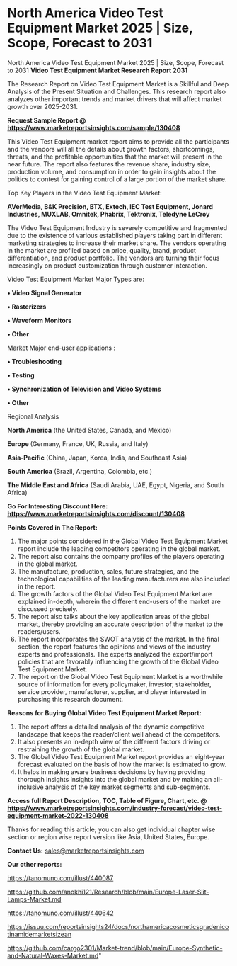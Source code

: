 # North America Video Test Equipment Market 2025 | Size, Scope, Forecast to 2031
North America Video Test Equipment Market 2025 | Size, Scope, Forecast to 2031
<strong>Video Test Equipment Market Research Report 2031</strong>

The Research Report on Video Test Equipment Market is a Skillful and Deep Analysis of the Present Situation and Challenges. This research report also analyzes other important trends and market drivers that will affect market growth over 2025-2031.

<strong>Request Sample Report @ <a href=https://www.marketreportsinsights.com/sample/130408>https://www.marketreportsinsights.com/sample/130408</a></strong>

This Video Test Equipment market report aims to provide all the participants and the vendors will all the details about growth factors, shortcomings, threats, and the profitable opportunities that the market will present in the near future. The report also features the revenue share, industry size, production volume, and consumption in order to gain insights about the politics to contest for gaining control of a large portion of the market share.

Top Key Players in the Video Test Equipment Market:

<strong>AVerMedia, B&K Precision, BTX, Extech, IEC Test Equipment, Jonard Industries, MUXLAB, Omnitek, Phabrix, Tektronix, Teledyne LeCroy</strong>

The Video Test Equipment Industry is severely competitive and fragmented due to the existence of various established players taking part in different marketing strategies to increase their market share. The vendors operating in the market are profiled based on price, quality, brand, product differentiation, and product portfolio. The vendors are turning their focus increasingly on product customization through customer interaction.

Video Test Equipment Market Major Types are:

<strong>• Video Signal Generator

• Rasterizers

• Waveform Monitors

• Other</strong>

Market Major end-user applications :

<strong>• Troubleshooting

• Testing

• Synchronization of Television and Video Systems

• Other</strong>

Regional Analysis

</u><strong><b>North America</b></strong> (the United States, Canada, and Mexico)

<strong><b>Europe </b></strong>(Germany, France, UK, Russia, and Italy)

<strong><b>Asia-Pacific</b></strong> (China, Japan, Korea, India, and Southeast Asia)

<strong><b>South America</b></strong> (Brazil, Argentina, Colombia, etc.)

<strong><b>The Middle East and Africa</b></strong> (Saudi Arabia, UAE, Egypt, Nigeria, and South Africa)

<strong>Go For Interesting Discount Here: <a href=https://www.marketreportsinsights.com/discount/130408>https://www.marketreportsinsights.com/discount/130408</a></strong>

<strong>Points Covered in The Report:</strong>
<ol>
  <li>The major points considered in the Global Video Test Equipment Market report include the leading competitors operating in the global market.</li>
  <li>The report also contains the company profiles of the players operating in the global market.</li>
  <li>The manufacture, production, sales, future strategies, and the technological capabilities of the leading manufacturers are also included in the report.</li>
  <li>The growth factors of the Global Video Test Equipment Market are explained in-depth, wherein the different end-users of the market are discussed precisely.</li>
  <li>The report also talks about the key application areas of the global market, thereby providing an accurate description of the market to the readers/users.</li>
  <li>The report incorporates the SWOT analysis of the market. In the final section, the report features the opinions and views of the industry experts and professionals. The experts analyzed the export/import policies that are favorably influencing the growth of the Global Video Test Equipment Market.</li>
  <li>The report on the Global Video Test Equipment Market is a worthwhile source of information for every policymaker, investor, stakeholder, service provider, manufacturer, supplier, and player interested in purchasing this research document.</li>
</ol>
<strong>Reasons for Buying Global Video Test Equipment Market Report:</strong>

<ol>
  <li>The report offers a detailed analysis of the dynamic competitive landscape that keeps the reader/client well ahead of the competitors.</li>
  <li>It also presents an in-depth view of the different factors driving or restraining the growth of the global market.</li>
  <li>The Global Video Test Equipment Market report provides an eight-year forecast evaluated on the basis of how the market is estimated to grow.</li>
  <li>It helps in making aware business decisions by having providing thorough insights insights into the global market and by making an all-inclusive analysis of the key market segments and sub-segments.</li>
</ol>
<strong>Access full Report Description, TOC, Table of Figure, Chart, etc. @ <a href=https://www.marketreportsinsights.com/industry-forecast/video-test-equipment-market-2022-130408>https://www.marketreportsinsights.com/industry-forecast/video-test-equipment-market-2022-130408</a></strong>


Thanks for reading this article; you can also get individual chapter wise section or region wise report version like Asia, United States, Europe.

<strong>Contact Us:</strong>
sales@marketreportsinsights.com

<strong>Our other reports:</strong>

<a href=https://tanomuno.com/illust/440087>https://tanomuno.com/illust/440087</a>

<a href=https://github.com/anokhi121/Research/blob/main/Europe-Laser-Slit-Lamps-Market.md>https://github.com/anokhi121/Research/blob/main/Europe-Laser-Slit-Lamps-Market.md</a>

<a href=https://tanomuno.com/illust/440642>https://tanomuno.com/illust/440642</a>

<a href=https://issuu.com/reportsinsights24/docs/northamericacosmeticsgradenicotinamidemarketsizean>https://issuu.com/reportsinsights24/docs/northamericacosmeticsgradenicotinamidemarketsizean</a>

<a href=https://github.com/cargo2301/Market-trend/blob/main/Europe-Synthetic-and-Natural-Waxes-Market.md>https://github.com/cargo2301/Market-trend/blob/main/Europe-Synthetic-and-Natural-Waxes-Market.md</a>"
